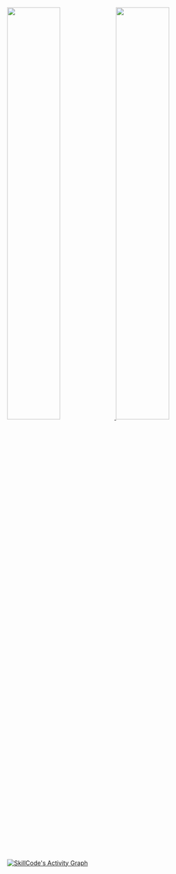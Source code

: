 <br/>
<p align="left">
  <a href="https://skillcode.dev">
  <img width="49.5%" src="https://github-readme-stats.vercel.app/api?username=zskillcode&show_icons=true&theme=gruvbox&hide_border=true" />
    <img width="49.5%" src="https://github-readme-streak-stats.herokuapp.com/?user=zskillcode&theme=gruvbox&hide_border=true" />
  </a>
</p>
<br>

[![SkillCode's Activity Graph](https://activity-graph.herokuapp.com/graph?username=zskillcode&custom_title=Abhigyan%20Trips's%20Contribution%20Graph&theme=gruvbox&bg_color=282828&hide_border=true&line=d1a01f&point=c58545)](https://skillcode.dev)
